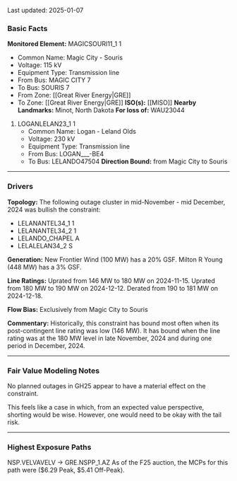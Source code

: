 Last updated: 2025-01-07
### Basic Facts
**Monitored Element:** MAGICSOURI11_1 1
- Common Name: Magic City - Souris
- Voltage: 115 kV
- Equipment Type: Transmission line
- From Bus: MAGIC CITY 7
- To Bus: SOURIS 7
- From Zone: [[Great River Energy|GRE]]
- To Zone: [[Great River Energy|GRE]]
**ISO(s):** [[MISO]]
**Nearby Landmarks:** Minot, North Dakota
**For loss of:** WAU23044
1. LOGANLELAN23_1 1
    - Common Name: Logan - Leland Olds
    - Voltage: 230 kV
	- Equipment Type: Transmission line
    - From Bus: LOGAN___-BE4
    - To Bus: LELANDO47504
**Direction Bound:** from Magic City to Souris

---
### Drivers
**Topology:**
The following outage cluster in mid-November - mid December, 2024 was bullish the constraint:
- LELANANTEL34_1 1
- LELANANTEL34_2 1
- LELANDO_CHAPEL A
- LELALELAN34_2 S

**Generation:**
New Frontier Wind (100 MW) has a 20% GSF. Milton R Young (448 MW) has a 3% GSF.

**Line Ratings:**
Uprated from 146 MW to 180 MW on 2024-11-15. Uprated from 180 MW to 190 MW on 2024-12-12. Derated from 190 to 181 MW on 2024-12-18.

**Flow Bias:**
Exclusively from Magic City to Souris

**Commentary:**
Historically, this constraint has bound most often when its post-contingent line rating was low (146 MW). It has bound when the line rating was at the 180 MW level in late November, 2024 and during one period in December, 2024.

---
### Fair Value Modeling Notes
No planned outages in GH25 appear to have a material effect on the constraint.

This feels like a case in which, from an expected value perspective, shorting would be wise. However, one would need to be okay with the tail risk.

---
### Highest Exposure Paths
NSP.VELVAVELV -> GRE.NSPP_1.AZ
As of the F25 auction, the MCPs for this path were ($6.29 Peak, $5.41 Off-Peak).